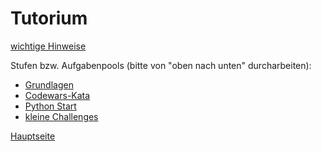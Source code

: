 <!-- ## Willkommen zum Tutorium!
* Falls ihr Schwierigkeiten habt, im Python-Kurs mitzukommen, seid ihr hier genau richtig 🙂 ([weitere Informationen](resources/README.md)) -->

# Tutorium
 [wichtige Hinweise](resources/md/hinweise.md)

Stufen bzw. Aufgabenpools (bitte von "oben nach unten" durcharbeiten):

* [Grundlagen](aufgaben/00_Grundlagen/README.md)
* [Codewars-Kata](aufgaben/03-05_codewars/codewars_kyu8.md)
* [Python Start](aufgaben/03-07_python_start/README.md)
* [kleine Challenges](aufgaben/Challenges/README.md)


[Hauptseite](../README.md)

